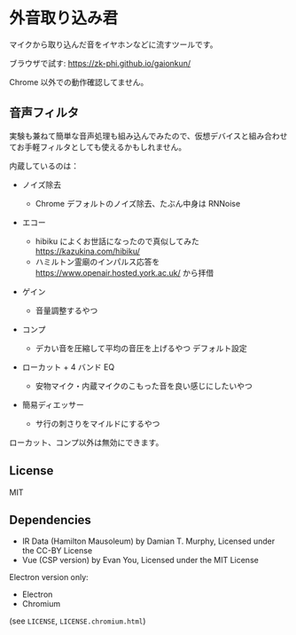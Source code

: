 # 外音取り込み君

マイクから取り込んだ音をイヤホンなどに流すツールです。

ブラウザで試す: https://zk-phi.github.io/gaionkun/

Chrome 以外での動作確認してません。

## 音声フィルタ

実験も兼ねて簡単な音声処理も組み込んでみたので、仮想デバイスと組み合わせてお手軽フィルタとしても使えるかもしれません。

内蔵しているのは：

- ノイズ除去
  - Chrome デフォルトのノイズ除去、たぶん中身は RNNoise

- エコー
  - hibiku によくお世話になったので真似してみた https://kazukina.com/hibiku/
  - ハミルトン霊廟のインパルス応答を https://www.openair.hosted.york.ac.uk/ から拝借

- ゲイン
  - 音量調整するやつ

- コンプ
  - デカい音を圧縮して平均の音圧を上げるやつ デフォルト設定

- ローカット + 4 バンド EQ
  - 安物マイク・内蔵マイクのこもった音を良い感じにしたいやつ

- 簡易ディエッサー
  - サ行の刺さりをマイルドにするやつ

ローカット、コンプ以外は無効にできます。

## License

MIT

## Dependencies

- IR Data (Hamilton Mausoleum) by Damian T. Murphy, Licensed under the CC-BY License
- Vue (CSP version) by Evan You, Licensed under the MIT License

Electron version only:

- Electron
- Chromium

(see `LICENSE`, `LICENSE.chromium.html`)
